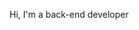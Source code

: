 <p>Hi, I'm a back-end developer<p/>
<a href="file:///C:/Users/user/Downloads/MicrosoftWindows.Client.CBS_cw5n1h2txyewy!InputApp/MuaKissGIF.gif"></a>
